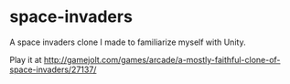 space-invaders
==============

A space invaders clone I made to familiarize myself with Unity.

Play it at http://gamejolt.com/games/arcade/a-mostly-faithful-clone-of-space-invaders/27137/
